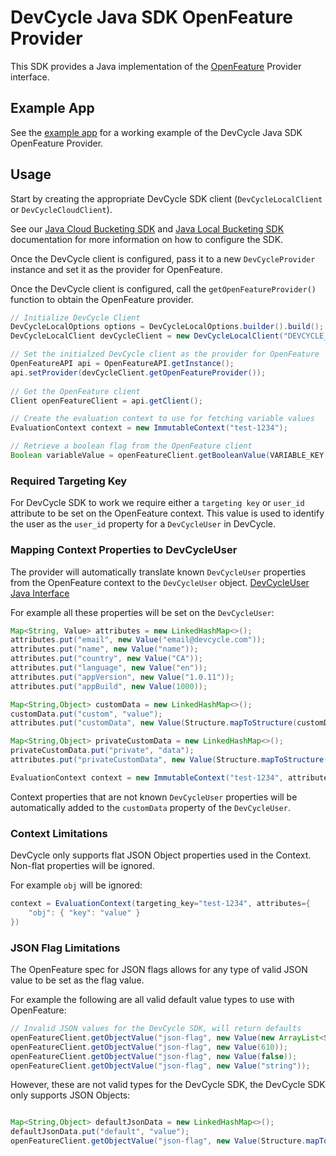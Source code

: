 # DevCycle Java SDK OpenFeature Provider

This SDK provides a Java implementation of the [OpenFeature](https://openfeature.dev/) Provider interface.

## Example App

See the [example app](src/examples/java/com/devcycle/examples/OpenFeatureExample.java) for a working example of the DevCycle Java SDK OpenFeature Provider.

## Usage

Start by creating the appropriate DevCycle SDK client (`DevCycleLocalClient` or `DevCycleCloudClient`).

See our [Java Cloud Bucketing SDK](https://docs.devcycle.com/sdk/server-side-sdks/java-cloud) and [Java Local Bucketing SDK](https://docs.devcycle.com/sdk/server-side-sdks/java-local) documentation for more information on how to configure the SDK.

Once the DevCycle client is configured, pass it to a new `DevCycleProvider` instance and set it as the provider for OpenFeature.

Once the DevCycle client is configured, call the `getOpenFeatureProvider()` function to obtain the OpenFeature provider.


```java
// Initialize DevCycle Client
DevCycleLocalOptions options = DevCycleLocalOptions.builder().build();
DevCycleLocalClient devCycleClient = new DevCycleLocalClient("DEVCYCLE_SERVER_SDK_KEY", options);

// Set the initialzed DevCycle client as the provider for OpenFeature
OpenFeatureAPI api = OpenFeatureAPI.getInstance();
api.setProvider(devCycleClient.getOpenFeatureProvider());
        
// Get the OpenFeature client
Client openFeatureClient = api.getClient();

// Create the evaluation context to use for fetching variable values
EvaluationContext context = new ImmutableContext("test-1234");

// Retrieve a boolean flag from the OpenFeature client
Boolean variableValue = openFeatureClient.getBooleanValue(VARIABLE_KEY, false, context);
```

### Required Targeting Key

For DevCycle SDK to work we require either a `targeting key` or `user_id` attribute to be set on the OpenFeature context.
This value is used to identify the user as the `user_id` property for a `DevCycleUser` in DevCycle.

### Mapping Context Properties to DevCycleUser

The provider will automatically translate known `DevCycleUser` properties from the OpenFeature context to the `DevCycleUser` object.
[DevCycleUser Java Interface](https://github.com/DevCycleHQ/java-server-sdk/blob/main/src/main/java/com/devcycle/sdk/server/common/model/DevCycleUser.java)

For example all these properties will be set on the `DevCycleUser`:
```java
Map<String, Value> attributes = new LinkedHashMap<>();
attributes.put("email", new Value("email@devcycle.com"));
attributes.put("name", new Value("name"));
attributes.put("country", new Value("CA"));
attributes.put("language", new Value("en"));
attributes.put("appVersion", new Value("1.0.11"));
attributes.put("appBuild", new Value(1000));

Map<String,Object> customData = new LinkedHashMap<>();
customData.put("custom", "value");
attributes.put("customData", new Value(Structure.mapToStructure(customData)));

Map<String,Object> privateCustomData = new LinkedHashMap<>();
privateCustomData.put("private", "data");
attributes.put("privateCustomData", new Value(Structure.mapToStructure(privateCustomData)));

EvaluationContext context = new ImmutableContext("test-1234", attributes);
```

Context properties that are not known `DevCycleUser` properties will be automatically
added to the `customData` property of the `DevCycleUser`.

### Context Limitations

DevCycle only supports flat JSON Object properties used in the Context. Non-flat properties will be ignored.

For example `obj` will be ignored:
```java
context = EvaluationContext(targeting_key="test-1234", attributes={
    "obj": { "key": "value" }
})
```

### JSON Flag Limitations

The OpenFeature spec for JSON flags allows for any type of valid JSON value to be set as the flag value.

For example the following are all valid default value types to use with OpenFeature:
```java
// Invalid JSON values for the DevCycle SDK, will return defaults
openFeatureClient.getObjectValue("json-flag", new Value(new ArrayList<String>(Arrays.asList("value1", "value2"))));
openFeatureClient.getObjectValue("json-flag", new Value(610));
openFeatureClient.getObjectValue("json-flag", new Value(false));
openFeatureClient.getObjectValue("json-flag", new Value("string"));
```

However, these are not valid types for the DevCycle SDK, the DevCycle SDK only supports JSON Objects:
```java

Map<String,Object> defaultJsonData = new LinkedHashMap<>();
defaultJsonData.put("default", "value");
openFeatureClient.getObjectValue("json-flag", new Value(Structure.mapToStructure(defaultJsonData)));
```